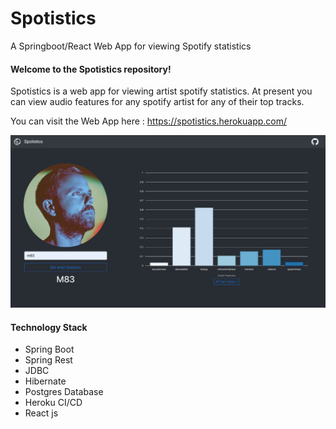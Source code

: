 # Spotistics
A Springboot/React Web App for viewing Spotify statistics

#### Welcome to the Spotistics repository!
Spotistics is a web app for viewing artist spotify statistics. At present you can view audio features for any spotify artist for any of their top tracks.

You can visit the Web App here : https://spotistics.herokuapp.com/

![](/frontend/src/assets/images/spotistics_screenshot.png)

#### Technology Stack

- Spring Boot
- Spring Rest
- JDBC
- Hibernate
- Postgres Database
- Heroku CI/CD
- React js
